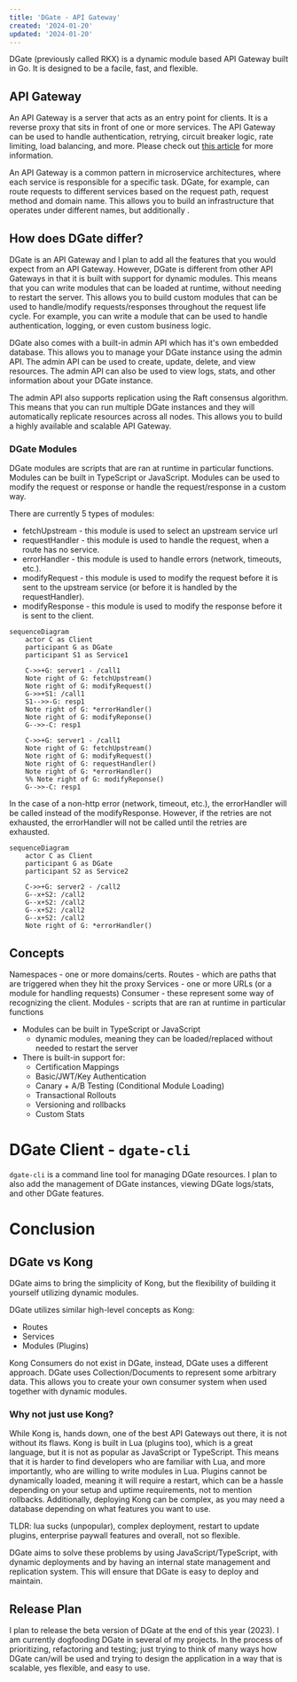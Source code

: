 ```yaml
---
title: 'DGate - API Gateway'
created: '2024-01-20'
updated: '2024-01-20'
---
```


DGate (previously called RKX) is a dynamic module based API Gateway built in Go. It is designed to be a facile, fast, and flexible.

## API Gateway

An API Gateway is a server that acts as an entry point for clients. It is a reverse proxy that sits in front of one or more services.  The API Gateway can be used to handle authentication, retrying, circuit breaker logic, rate limiting, load balancing, and more. Please check out [this article](https://microservices.io/patterns/apigateway.html) for more information.

An API Gateway is a common pattern in microservice architectures, where each service is responsible for a specific task. DGate, for example, can route requests to different services based on the request path, request method and domain name. This allows you to build an infrastructure that operates under different names, but additionally .

## How does DGate differ?

DGate is an API Gateway and I plan to add all the features that you would expect from an API Gateway. However, DGate is different from other API Gateways in that it is built with support for dynamic modules. This means that you can write modules that can be loaded at runtime, without needing to restart the server. This allows you to build custom modules that can be used to handle/modify requests/responses throughout the request life cycle. For example, you can write a module that can be used to handle authentication, logging, or even custom business logic.

DGate also comes with a built-in admin API which has it's own embedded database. This allows you to manage your DGate instance using the admin API. The admin API can be used to create, update, delete, and view resources. The admin API can also be used to view logs, stats, and other information about your DGate instance.

The admin API also supports replication using the Raft consensus algorithm. This means that you can run multiple DGate instances and they will automatically replicate resources across all nodes. This allows you to build a highly available and scalable API Gateway.

### DGate Modules

DGate modules are scripts that are ran at runtime in particular functions. Modules can be built in TypeScript or JavaScript. Modules can be used to modify the request or response or handle the request/response in a custom way.

There are currently 5 types of modules:
- fetchUpstream - this module is used to select an upstream service url
- requestHandler - this module is used to handle the request, when a route has no service.
- errorHandler - this module is used to handle errors (network, timeouts, etc.).
- modifyRequest - this module is used to modify the request before it is sent to the upstream service (or before it is handled by the requestHandler).
- modifyResponse - this module is used to modify the response before it is sent to the client.

```mermaid
sequenceDiagram
    actor C as Client
    participant G as DGate
    participant S1 as Service1

    C->>+G: server1 - /call1
    Note right of G: fetchUpstream()
    Note right of G: modifyRequest()
    G->>+S1: /call1
    S1-->>-G: resp1
    Note right of G: *errorHandler()
    Note right of G: modifyReponse()
    G-->>-C: resp1

    C->>+G: server1 - /call1
    Note right of G: fetchUpstream()
    Note right of G: modifyRequest()
    Note right of G: requestHandler()
    Note right of G: *errorHandler()
    %% Note right of G: modifyReponse()
    G-->>-C: resp1
```

In the case of a non-http error (network, timeout, etc.), the errorHandler will be called instead of the modifyResponse. However, if the retries are not exhausted, the errorHandler will not be called until the retries are exhausted.
  
```mermaid retries=3
sequenceDiagram
    actor C as Client
    participant G as DGate
    participant S2 as Service2

    C->>+G: server2 - /call2
    G--x+S2: /call2
    G--x+S2: /call2
    G--x+S2: /call2
    G--x+S2: /call2
    Note right of G: *errorHandler()
```

## Concepts

Namespaces - one or more domains/certs.
Routes - which are paths that are triggered when they hit the proxy
Services - one or more URLs (or a module for handling requests)
Consumer - these represent some way of recognizing the client.
Modules - scripts that are ran at runtime in particular functions

- Modules can be built in TypeScript or JavaScript
  - dynamic modules, meaning they can be loaded/replaced without needed to restart the server
- There is built-in support for:
  - Certification Mappings
  - Basic/JWT/Key Authentication
  - Canary + A/B Testing (Conditional Module Loading)
  - Transactional Rollouts
  - Versioning and rollbacks
  - Custom Stats

# DGate Client - `dgate-cli`

`dgate-cli` is a command line tool for managing DGate resources. I plan to also add the management of DGate instances, viewing DGate logs/stats, and other DGate features.

# Conclusion

## DGate vs Kong

DGate aims to bring the simplicity of Kong, but the flexibility of building it yourself utilizing dynamic modules.

DGate utilizes similar high-level concepts as Kong:
- Routes
- Services
- Modules (Plugins)

Kong Consumers do not exist in DGate, instead, DGate uses a different approach. DGate uses Collection/Documents to represent some arbitrary data. This allows you to create your own consumer system when used together with dynamic modules.

### Why not just use Kong?

While Kong is, hands down, one of the best API Gateways out there, it is not without its flaws. Kong is built in Lua (plugins too), which is a great language, but it is not as popular as JavaScript or TypeScript. This means that it is harder to find developers who are familiar with Lua, and more importantly, who are willing to write modules in Lua. Plugins cannot be dynamically loaded, meaning it will require a restart, which can be a hassle depending on your setup and uptime requirements, not to mention rollbacks. Additionally, deploying Kong can be complex, as you may need a database depending on what features you want to use.

TLDR: lua sucks (unpopular), complex deployment, restart to update plugins, enterprise paywall features and overall, not so flexible.

DGate aims to solve these problems by using JavaScript/TypeScript, with dynamic deployments and by having an internal state management and replication system. This will ensure that DGate is easy to deploy and maintain.

## Release Plan

I plan to release the beta version of DGate at the end of this year (2023). I am currently dogfooding DGate in several of my projects. In the process of prioritizing, refactoring and testing; just trying to think of many ways how DGate can/will be used and trying to design the application in a way that is scalable, yes flexible, and easy to use.